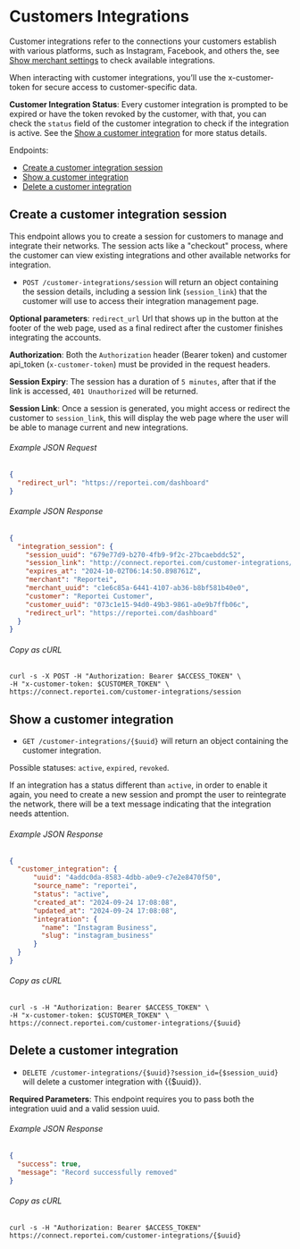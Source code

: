 Customers Integrations
======

Customer integrations refer to the connections your customers establish with various platforms, such as Instagram, Facebook, and others the, see [Show merchant settings](#merchant-settings) to check available integrations.

When interacting with customer integrations, you’ll use the x-customer-token for secure access to customer-specific data.

**Customer Integration Status**: Every customer integration is prompted to be expired or have the token revoked by the customer, with that, you can check the `status` field of the customer integration to check if the integration is active. See the [Show a customer integration](#show-a-customer-integration) for more status details.

Endpoints:

- [Create a customer integration session](#create-a-customer-integration-session)
- [Show a customer integration](#show-a-customer-integration)
- [Delete a customer integration](#delete-a-customer-integration)

Create a customer integration session
--------------

This endpoint allows you to create a session for customers to manage and integrate their networks. The session acts like a "checkout" process, where the customer can view existing integrations and other available networks for integration.

* `POST /customer-integrations/session` will return an object containing the session details, including a session link (`session_link`) that the customer will use to access their integration management page.

**Optional parameters**: `redirect_url` Url that shows up in the button at the footer of the web page, used as a final redirect after the customer finishes integrating the accounts.

**Authorization**: Both the `Authorization` header (Bearer token) and customer api_token (`x-customer-token`) must be provided in the request headers.

**Session Expiry**: The session has a duration of `5 minutes`, after that if the link is accessed, `401 Unauthorized` will be returned.

**Session Link**: Once a session is generated, you might access or redirect the customer to `session_link`, this will display the web page where the user will be able to manage current and new integrations. 

###### Example JSON Request
<!-- START POST /customer-integrations/session -->
``` json
{
  "redirect_url": "https://reportei.com/dashboard"
}
```

###### Example JSON Response
<!-- START POST /customer-integrations/session -->
```json
{
  "integration_session": {
    "session_uuid": "679e77d9-b270-4fb9-9f2c-27bcaebddc52",
    "session_link": "http://connect.reportei.com/customer-integrations/session/679e77d9-b270-4fb9-9f2c-27bcaebddc52",
    "expires_at": "2024-10-02T06:14:50.898761Z",
    "merchant": "Reportei",
    "merchant_uuid": "c1e6c85a-6441-4107-ab36-b8bf581b40e0",
    "customer": "Reportei Customer",
    "customer_uuid": "073c1e15-94d0-49b3-9861-a0e9b7ffb06c",
    "redirect_url": "https://reportei.com/dashboard"
  }
}
```
<!-- END POST /customer-integrations/session -->
###### Copy as cURL

``` shell
curl -s -X POST -H "Authorization: Bearer $ACCESS_TOKEN" \
-H "x-customer-token: $CUSTOMER_TOKEN" \
https://connect.reportei.com/customer-integrations/session
```

Show a customer integration
--------------

* `GET /customer-integrations/{$uuid}` will return an object containing the customer integration.

Possible statuses: `active`, `expired`, `revoked`.

If an integration has a status different than `active`, in order to enable it again, you need to create a new session and prompt the user to reintegrate the network, there will be a text message indicating that the integration needs attention.

###### Example JSON Response
<!-- START GET /customer-integrations/{$uuid} -->
```json
{
  "customer_integration": {
      "uuid": "4addc0da-8583-4dbb-a0e9-c7e2e8470f50",
      "source_name": "reportei",
      "status": "active",
      "created_at": "2024-09-24 17:08:08",
      "updated_at": "2024-09-24 17:08:08",
      "integration": {
        "name": "Instagram Business",
        "slug": "instagram_business"
      }
  }
}
```
<!-- END GET /customer-integrations/{$uuid} -->
###### Copy as cURL

``` shell
curl -s -H "Authorization: Bearer $ACCESS_TOKEN" \
-H "x-customer-token: $CUSTOMER_TOKEN" \
https://connect.reportei.com/customer-integrations/{$uuid}
```

Delete a customer integration
--------------

* `DELETE /customer-integrations/{$uuid}?session_id={$session_uuid}` will delete a customer integration with {{$uuid}}.

**Required Parameters**: This endpoint requires you to pass both the integration uuid and a valid session uuid.

###### Example JSON Response
<!-- START DELETE /customer-integrations/{$uuid}?session_id={$session_uuid} -->
```json
{
  "success": true,
  "message": "Record successfully removed"
}
```
<!-- END DELETE /customer-integrations/{$uuid}?session_id={$session_uuid} -->
###### Copy as cURL

``` shell
curl -s -H "Authorization: Bearer $ACCESS_TOKEN" https://connect.reportei.com/customer-integrations/{$uuid}
```